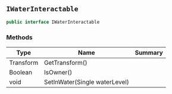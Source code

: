 ## `IWaterInteractable`

```csharp
public interface IWaterInteractable
```

### Methods

| Type | Name | Summary | 
| --- | --- | --- | 
| Transform | GetTransform() |  | 
| Boolean | IsOwner() |  | 
| void | SetInWater(Single waterLevel) |  | 


